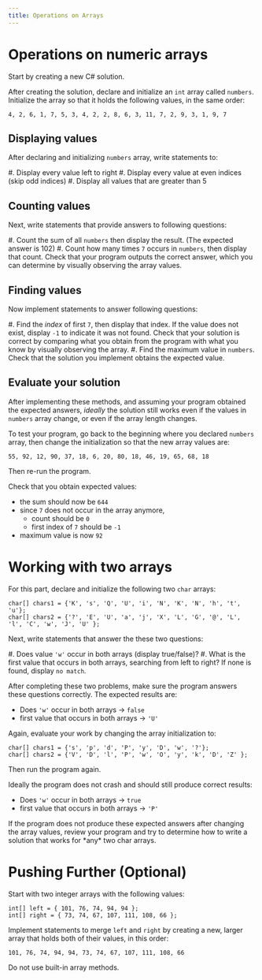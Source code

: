 ```yaml
---
title: Operations on Arrays
---
```


# Operations on numeric arrays

Start by creating a new C\# solution. 

After creating the solution, declare and initialize an `int` array called `numbers`. Initialize the array so that it holds the following values, in the same order:

```
4, 2, 6, 1, 7, 5, 3, 4, 2, 2, 8, 6, 3, 11, 7, 2, 9, 3, 1, 9, 7
```

## Displaying values

After declaring and initializing `numbers` array, write statements to:

#. Display every value left to right
#. Display every value at even indices (skip odd indices)
#. Display all values that are greater than 5    

## Counting values

Next, write statements that provide answers to following questions:

#. Count the sum of all `numbers` then display the result. (The expected answer is 102)
#. Count how many times `7` occurs in `numbers`, then display that count. Check that your program outputs the correct answer, which you can determine by visually observing the array values.

## Finding values

Now implement statements to answer following questions:

#. Find the _index_ of first `7`, then display that index. If the value does not exist, display `-1` to indicate it was not found. Check that your solution is correct by comparing what you obtain from the program with what you know by visually observing the array.
#. Find the maximum value in `numbers`. Check that the solution you implement obtains the expected value.

## Evaluate your solution

After implementing these methods, and assuming your program obtained the expected answers, _ideally_ the solution still works even if the values in `numbers` array change, or even if the array length changes.

To test your program, go back to the beginning where you declared `numbers` array, then change the initialization so that the new array values are:

```
55, 92, 12, 90, 37, 18, 6, 20, 80, 18, 46, 19, 65, 68, 18
``` 

Then re-run the program.

Check that you obtain expected values:

- the sum should now be `644`
- since `7` does not occur in the array anymore, 
    - count should be `0` 
    - first index of `7` should be `-1`
- maximum value is now `92`


# Working with two arrays

For this part, declare and initialize the following two `char` arrays:

```
char[] chars1 = {'K', 's', 'Q', 'U', 'i', 'N', 'K', 'N', 'h', 't', 'u'};
char[] chars2 = {'?', 'E', 'U', 'a', 'j', 'X', 'L', 'G', '@', 'L', 'l', 'C', 'w', 'J', 'U' };
```

Next, write statements that answer the these two questions:

#. Does value `'w'` occur in both arrays (display true/false)?
#. What is the first value that occurs in both arrays, searching from left to right? If none is found, display `no match`.

After completing these two problems, make sure the program answers these questions correctly. The expected results are:

- Does `'w'` occur in both arrays -> `false`
- first value that occurs in both arrays -> `'U'` 
 
Again, evaluate your work by changing the array initialization to:

```
char[] chars1 = {'s', 'p', 'd', 'P', 'y', 'D', 'w', '?'};
char[] chars2 = {'V', 'D', 'l', 'P', 'w', 'O', 'y', 'k', 'D', 'Z' };
```

Then run the program again. 

Ideally the program does not crash and should still produce correct results:

- Does `'w'` occur in both arrays -> `true`
- first value that occurs in both arrays -> `'P'`

If the program does not produce these expected answers after changing the array values, 
review your program and try to determine how to write a solution that works for \*any\* two char arrays.

# Pushing Further (Optional)

Start with two integer arrays with the following values:

```
int[] left = { 101, 76, 74, 94, 94 };
int[] right = { 73, 74, 67, 107, 111, 108, 66 };
```

Implement statements to merge `left` and `right` by creating a new, larger array that holds both of their values, in this order:

```
101, 76, 74, 94, 94, 73, 74, 67, 107, 111, 108, 66
```

Do not use built-in array methods.